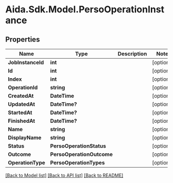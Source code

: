 # Aida.Sdk.Model.PersoOperationInstance

## Properties

Name | Type | Description | Notes
------------ | ------------- | ------------- | -------------
**JobInstanceId** | **int** |  | [optional] 
**Id** | **int** |  | [optional] 
**Index** | **int** |  | [optional] 
**OperationId** | **string** |  | [optional] 
**CreatedAt** | **DateTime** |  | [optional] 
**UpdatedAt** | **DateTime?** |  | [optional] 
**StartedAt** | **DateTime?** |  | [optional] 
**FinishedAt** | **DateTime?** |  | [optional] 
**Name** | **string** |  | [optional] 
**DisplayName** | **string** |  | [optional] 
**Status** | **PersoOperationStatus** |  | [optional] 
**Outcome** | **PersoOperationOutcome** |  | [optional] 
**OperationType** | **PersoOperationTypes** |  | [optional] 

[[Back to Model list]](../README.md#documentation-for-models) [[Back to API list]](../README.md#documentation-for-api-endpoints) [[Back to README]](../README.md)

